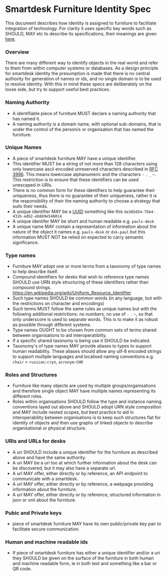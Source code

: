 # Smartdesk Furniture Identity Spec

This document describes how identity is assigned to furniture to facilitate integration of technology. For clarity it uses specific key words such as SHOULD, MAY etc to describe its specifications, their meanings are given [here](key_word_definitions.md).

### Overview

There are many different way to identify objects in the real world and refer to them from within computer systems or databases. As a design principle for smartdesk identity the presumption is made that there is no central authority for generation of names or ids, and no single domain is to be used to resolve identity. With this in mind these specs are deliberately on the loose side, but try to support useful best practices.

### Naming Authority

- A identifiable piece of furniture MUST declare a naming authority that has named it. 
- A naming authority is a domain name, with optional sub-domains, that is under the control of the person/s or organisation that has named the furniture.

### Unique Names

- A piece of smartdesk furniture MAY have a unique identifier. 
- This identifier MUST be a string of not more than 128 characters using only lowercase ascii encoded unreserved characters described in [RFC 3986](http://tools.ietf.org/html/rfc3986#section-2.3). This means lowercase alphanumeric and the characters `-`  `.`  `_`  `~`. This restriction is to ensure that these identifiers can be used unescaped in URIs.
- There is no common form for these identifiers to help guarantee their uniqueness, thus there is no guarantee of their uniqueness, rather it is the responsibility of their the naming authority to choose a strategy that suits their needs.
- A unique identifier MAY be a [UUID](https://en.wikipedia.org/wiki/Universally_unique_identifier) something like this `de305d54-75b4-431b-adb2-eb6b9e546014`
- A unique identifer MAY be short and human readable e.g. `pauls-desk`
- A unique name MAY contain a representation of information about the nature of the object it names e.g. `pauls-desk` or `dsk-paul` but this information MUST NOT be relied on expected to carry semantic significance. 


### Type names

- Furniture MAY adopt one or more terms from a taxonomy of type names to help describe itself.
- Compound identifiers for desks that wish to reference type names SHOULD use URN style structuring of these identifiers rather than compound strings. https://en.wikipedia.org/wiki/Uniform_Resource_Identifier 
- Such type names SHOULD be common words (in any language, but with the restrictions on character and encodings)
- Such terms MUST follow the same rules as unique names but with the following additional restrictions: no numbers, no use of  `-`  `.`  `~`, so that only underscore is used to separate words. This is to make it as robust as possible through different systems.
- Type names OUGHT to be chosen from common sets of terms shared between organisations to aid interoperatibilty.
- If a specific shared taxonomy is being use it SHOULD be indicated.
- Taxonomy's of type names MAY provide aliases to types to support human readability. These aliases should allow any utf-8 encoded strings to support multiple languages and localised naming conventions e.g. `chair` > `russian:стул`, `acronym:CHR`


### Roles and Structures

- Furniture like many objects are used by multiple groups/organisations and therefore single object MAY have multiple names representing its different roles.
- Roles within organisations SHOULD follow the type and instance naming conventions layed out above and SHOULD adopt URN style composition and MAY include nested scopes, but best practice to aid in interoperability between organisations is to keep such structures flat for identity of objects and then use graphs of linked objects to describe organisational or physical structure. 


### URIs and URLs for desks

- A uri SHOULD include a unique identifier for the furniture as described above and have the same authority.
- A uri MAY be a url too at which further information about the desk can be discovered, but it may also have a separate url.
- A url MAY offer, either directly or by reference,  an API endpoint to communicate with a smartdesk.
- A url MAY offer, either directly or by reference,  a webpage providing information about the furniture.
- A url MAY offer, either directly or by reference,  structured information in json or xml about the furniture.

### Pubic and Private keys

-  piece of smartdesk furniture MAY have its own public/private key pair to facilitate secure communication.


### Human and machine readable ids

- If piece of smartdesk furniture has either a unique identifier and/or a uri they SHOULD be given on the surface of the furniture in both human and machine readable form, ie in both text and something like a bar or QR code.
